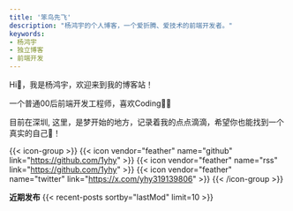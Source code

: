 ```yaml
---
title: '笨鸟先飞'
description: "杨鸿宇的个人博客，一个爱折腾、爱技术的前端开发者。"
keywords:
- 杨鸿宇
- 独立博客
- 前端开发
---
```

Hi👋，我是杨鸿宇，欢迎来到我的博客站！

一个普通00后前端开发工程师，喜欢Coding👨‍💻

目前在深圳, 这里，是梦开始的地方，记录着我的点点滴滴，希望你也能找到一个真实的自己🌈！


{{< icon-group >}}
{{< icon vendor="feather" name="github" link="https://github.com/1yhy" >}}
{{< icon vendor="feather" name="rss" link="https://github.com/1yhy" >}}
{{< icon vendor="feather" name="twitter" link="https://x.com/yhy319139806" >}}
{{< /icon-group >}}


**近期发布**
{{< recent-posts sortby="lastMod" limit=10 >}}
